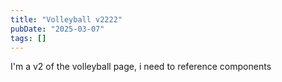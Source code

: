 ```yaml
---
title: "Volleyball v2222"
pubDate: "2025-03-07"
tags: []
---
```

I'm a v2 of the volleyball page, i need to reference components